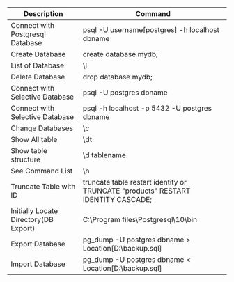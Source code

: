 | Description | Command |
| --- | --- |
|Connect with Postgresql Database|psql -U username[postgres] -h localhost dbname |
| Create Database| create database mydb; |
| List of Database|\l|
| Delete Database|drop database mydb;|
|Connect with Selective Database|psql -U postgres dbname|
|Connect with Selective Database|psql -h localhost -p 5432 -U postgres dbname|
|Change Databases|\c|
|Show All table|\dt|
|Show table structure|\d tablename|
|See Command List|\h|
|Truncate Table with ID|truncate table restart identity or TRUNCATE "products" RESTART IDENTITY CASCADE;|
|Initially Locate Directory(DB Export)|C:\Program files\Postgresql\10\bin|
| Export Database| pg_dump -U postgres dbname > Location[D:\backup.sql] | 
| Import Database|pg_dump -U postgres dbname < Location[D:\backup.sql]|


